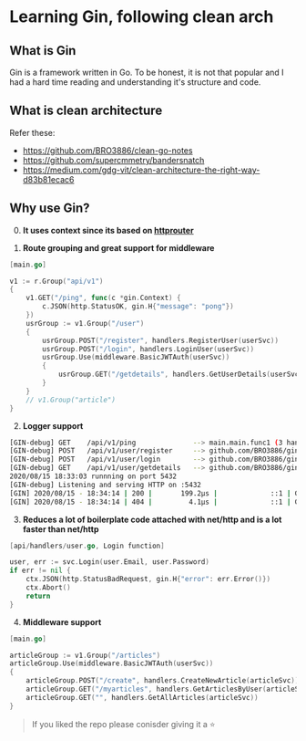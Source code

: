 # Learning Gin, following clean arch

## What is Gin

Gin is a framework written in Go. To be honest, it is not that popular and I had a hard time reading and understanding it's structure and code.

## What is clean architecture

Refer these:

* https://github.com/BRO3886/clean-go-notes
* https://github.com/supercmmetry/bandersnatch
* https://medium.com/gdg-vit/clean-architecture-the-right-way-d83b81ecac6


## Why use Gin?

0. **It uses context since its based on [httprouter](https://github.com/julienschmidt/httprouter)**

1. **Route grouping and great support for middleware**

```go
[main.go]

v1 := r.Group("api/v1")
{
	v1.GET("/ping", func(c *gin.Context) {
		c.JSON(http.StatusOK, gin.H{"message": "pong"})
	})
	usrGroup := v1.Group("/user")
	{
		usrGroup.POST("/register", handlers.RegisterUser(userSvc))
		usrGroup.POST("/login", handlers.LoginUser(userSvc))
		usrGroup.Use(middleware.BasicJWTAuth(userSvc))
		{
			usrGroup.GET("/getdetails", handlers.GetUserDetails(userSvc))
		}
	}
	// v1.Group("article")
}
```

2. **Logger support**

```bash
[GIN-debug] GET    /api/v1/ping              --> main.main.func1 (3 handlers)
[GIN-debug] POST   /api/v1/user/register     --> github.com/BRO3886/gin-learn/api/handlers.RegisterUser.func1 (3 handlers)
[GIN-debug] POST   /api/v1/user/login        --> github.com/BRO3886/gin-learn/api/handlers.LoginUser.func1 (3 handlers)
[GIN-debug] GET    /api/v1/user/getdetails   --> github.com/BRO3886/gin-learn/api/handlers.GetUserDetails.func1 (4 handlers)
2020/08/15 18:33:03 runnning on port 5432
[GIN-debug] Listening and serving HTTP on :5432
[GIN] 2020/08/15 - 18:34:14 | 200 |       199.2µs |             ::1 | GET      "/api/v1/ping"
[GIN] 2020/08/15 - 18:34:14 | 404 |         4.1µs |             ::1 | GET      "/favicon.ico"
```

3. **Reduces a lot of boilerplate code attached with net/http and is a lot faster than net/http**

```go
[api/handlers/user.go, Login function]

user, err := svc.Login(user.Email, user.Password)
if err != nil {
	ctx.JSON(http.StatusBadRequest, gin.H{"error": err.Error()})
	ctx.Abort()
	return
}
```

4. **Middleware support**

```go
[main.go]

articleGroup := v1.Group("/articles")
articleGroup.Use(middleware.BasicJWTAuth(userSvc))
{
    articleGroup.POST("/create", handlers.CreateNewArticle(articleSvc))
    articleGroup.GET("/myarticles", handlers.GetArticlesByUser(articleSvc))
    articleGroup.GET("", handlers.GetAllArticles(articleSvc))
}
```

> If you liked the repo please conisder giving it a ⭐


